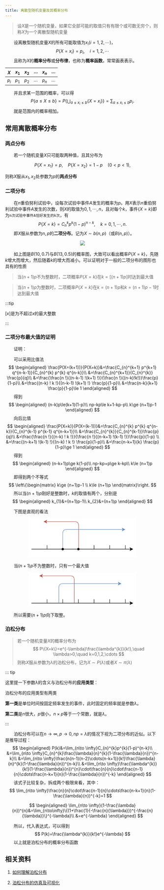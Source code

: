 ```yaml
---
title: 离散型随机变量及其概率分布
---
```


> 设$X$是一个随机变量，如果它全部可能的取值只有有限个或可数无穷个，则称$X$为一个离散型随机变量

&emsp;&emsp;设离散型随机变量$X$的所有可能取值为$x_{i}(i=1,2,\cdots)$，
$$
P\{X=x_{i}\}=p_{i},\quad i=1,2,\cdots
$$
&emsp;&emsp;且称为$X$的**概率分布**或**分布律**，也称为**概率函数**，常常画表表示。

|   $X$   | $x_{1}$ | $x_{2}$ | $\cdots$ | $x_{n}$ | $\cdots$ |
| :-----: | :-----: | :-----: | :------: | :-----: | :------: |
| $p_{i}$ | $p_{1}$ | $p_{2}$ | $\cdots$ | $p_{n}$ | $\cdots$ |

&emsp;&emsp;并且求某一范围的概率，可以得
$$
P\{a\le X\le b\}=P\left\{\bigcup_{a\le x_{i}\le b}\{X=x_{i}\} \right\}=\sum_{a\le x_{i}\le b}p_{i}.
$$
&emsp;&emsp;就是范围内的概率相加。

## 常用离散概率分布

### 两点分布

&emsp;&emsp;若一个随机变量$X$只可能取两种值，且其分布为

$$
P\{X=x_{1}\}=p,\quad P\{X=x_{2}\}=1-p\quad (0<p<1),
$$

则称$X$服从$x_{1},x_{2}$处参数为$p$的**两点分布**

### 二项分布

&emsp;&emsp;在$n$重伯努利试验中，设每次试验中事件$A$发生的概率为$p$。用$X$表示$n$重伯努利试验中事件$A$发生的次数，则$X$的取值为$0,1,\cdots,n$，且对每个$k$，事件$\{X=k\}$即为`n次试验中事件A恰好发生的k次`，有
$$
P\{X=k\}=C_{n}^{k}p^{k}(1-p)^{n-k},\quad k=0,1,\cdots,n.
$$
&emsp;&emsp;即$X$服从参数为$n,p$的**二项分布**。记为$X\sim b(n,p)$（或$B(n,p)$）。

<div align=center>
<img src="./statistics5/bino.png"/>
</div>

&emsp;&emsp;如上图是$B(10,0.7)$与$B(13,0.5)$的概率图，大致可以看出概率$P\{X=k\}$，先随$k$增大而增大，然后随着$k$的增大而减小。可以证明对于一般的二项分布的图形也具有的性质

> 当$(n+1)p$不为整数时，二项概率$P\{X=k\}$在$k=[(n+1)p]$时达到最大值

> 当$(n+1)p$为整数时，二项概率$P\{X=k\}$在$k=(n+1)p$和$k=(n+1)p-1$时达到最大值

:::tip

$[x]$是为不超过$x$的最大整数

:::

### 二项分布最大值的证明

&emsp;&emsp;证明：

&emsp;&emsp;可以采用比值法
$$
\begin{aligned}
\frac{P(X=(k+1))}{P(X=k)}&=\frac{C_{n}^{k+1} p^{k+1} q^{n-k-1}}{C_{n}^{k} p^{k} q^{n-k}}\\
&=\frac{C_{n}^{k+1}}{C_{n}^{k}} \frac{p}{q}\\
&=\frac{\frac{n !}{(n-k-1) !(k+1) !}}{\frac{n !}{(n-k)!k!}}\frac{p}{1-p}\\
&=\frac{(n-k) ! k !}{(n-k-1) !(k+1) !} \frac{p}{1-p}\\
&=\frac{n-k}{k+1}  \frac{p}{1-p}\le 1
\end{aligned}
$$
&emsp;&emsp;得到
$$
\begin{aligned}
(n-k)p\le(k+1)(1-p)\\
np-kp\le k+1-kp-p\\
k\ge (n+1)p-1
\end{aligned}
$$
&emsp;&emsp;向后比值
$$
\begin{aligned}
\frac{P(X=k)}{P(X=(k-1))}&=\frac{C_{n}^{k} p^{k} q^{n-k}}{C_{n}^{k-1} p^{k-1} q^{n-k+1}}\\
&=\frac{C_{n}^{k}}{C_{n}^{k-1}}\frac{p}{q}\\
&=\frac{\frac{n !}{(n-k) ! k !}}{\frac{n !}{(n-k+1) !(k-1) !}}\frac{p}{1-p} \\
&=\frac{(n-k+1) !(k-1) !}{(n-k) ! k !} \frac{p}{1-p}\\
&=\frac{n-k+1}{k} \frac{p}{1-p}\ge 1
\end{aligned}
$$
&emsp;&emsp;得到
$$
\begin{aligned}
(n-k+1)p\ge k(1-p)\\
np-kp+p\ge k-kp\\
k\le (n+1)p
\end{aligned}
$$
&emsp;&emsp;即得到两个不等式
$$
\left\{\begin{matrix}
k\ge (n+1)p-1 \\
k\le (n+1)p
\end{matrix}\right.
$$
&emsp;&emsp;所以当$(n+1)p$刚好是整数时，$k$的取值有两个，分别是
$$
\begin{aligned}
k_{1}&=(n+1)p-1\\
k_{2}&=(n+1)p
\end{aligned}
$$

&emsp;&emsp;下图是直观的看法

<div align=center>
<img src="./statistics5/k1.png" style="width:70%" />
</div>

&emsp;&emsp;当$(n+1)p$不为整数时，只有一个最大值	

<div align=center>
<img src="./statistics5/k2.png" style="width:70%" />
</div>

&emsp;&emsp;所以需要$(n+1)p$向下取整。

### 泊松分布

>若一个随机变量$X$的概率分布为
>$$
>P\{X=k\}=e^{-\lambda}\frac{\lambda^{k}}{k!},\quad \lambda>0,\quad k=0,1,2,\cdots
>$$
>则称$X$服从参数为$\lambda$的泊松分布，记为$X\sim P(\lambda)$或者$X\sim \pi(\lambda)$

::: tip

这里提一下参数$\lambda$的含义与泊松分布的**应用类型**：

泊松分布的应用类型有两类

**第一类**是单位时间按固定频率发生的事件，此时固定的频率就是参数$\lambda$。

**第二类**是$n$很大，$p$很小，$n\times p$等于一个常数，就是$\lambda$。

:::

&emsp;&emsp;泊松分布可以在$n\to\infty,p\to 0,np=\lambda$的情况下视为二项分布的近似。以下是推导过程：
$$
\begin{aligned}
P(k)&=\lim_{n\to \infty}C_{n}^{k}p^{k}(1-p)^{n-k}\\
&=\lim_{n\to \infty}C_{n}^{k}\frac{\lambda}{n}^{k}(1-\frac{\lambda}{n})^{n-k}\\
&=\lim_{n\to \infty}\frac{n(n-1)(n-2)\cdots(n-k+1)}{k!}\frac{\lambda}{n}^{k}(1-\frac{\lambda}{n})^{n-k}\\
&=\lim_{n\to \infty}\frac{\lambda^{k}}{k!}(1-\frac{\lambda}{n})^{n}\cdot\frac{n}{n}\cdot\frac{n-1}{n}\cdots\frac{n-k+1}{n}(1-\frac{\lambda}{n})^{-k}
\end{aligned}
$$
&emsp;&emsp;该式子比较复杂，拆成两个极限来看，其中：
$$
\lim_{n\to \infty}\frac{n}{n}\cdot\frac{n-1}{n}\cdots\frac{n-k+1}{n}(1-\frac{\lambda}{n})^{-k}=1
$$

$$
\begin{aligned}
\lim_{n\to \infty}(1-\frac{\lambda}{n})^{n}&=\lim_{n\to\infty}\{(1+\frac{1}{-\frac{n}{\lambda}})^{-\frac{n}{\lambda}}\}^{-\lambda}\\
&=e^{-\lambda}
\end{aligned}
$$

&emsp;&emsp;所以，代入表达式，可以得到
$$
P(k)=\frac{\lambda^{k}}{k!}e^{-\lambda}
$$
&emsp;&emsp;以上就是泊松分布的概率分布函数

## 相关资料

1. [如何理解泊松分布](https://www.zhihu.com/question/24796044/answer/673838656)

2. [泊松分布的仿真及可视化 ](https://www.luochang.ink/posts/poisson/)

